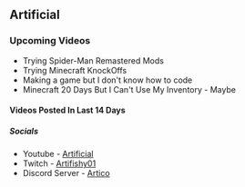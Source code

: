 ## Artificial
 
### Upcoming Videos 
- Trying Spider-Man Remastered Mods
- Trying Minecraft KnockOffs
- Making a game but I don't know how to code
- Minecraft 20 Days But I Can't Use My Inventory - Maybe

#### Videos Posted In Last 14 Days 

##### Socials
- Youtube - [Artificial](https://www.youtube.com/channel/UCJeZ9oHUiu-fBXm8rWHf_Hg)
- Twitch - [Artifishy01](https://m.twitch.tv/artifishy01/home)
- Discord Server - [Artico](https://discord.gg/jaQMKGfH7F) 
